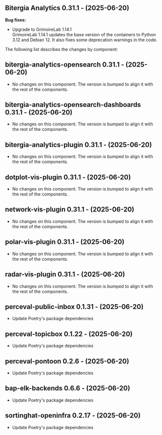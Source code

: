 ## Bitergia Analytics 0.31.1 - (2025-06-20)

**Bug fixes:**

 * Upgrade to GrimoireLab 1.14.1\
   GrimoireLab 1.14.1 updates the base version of the containers to
   Python 3.12 and Debian 12. It also fixes some deprecation warnings in
   the code.

The following list describes the changes by component:

  ## bitergia-analytics-opensearch 0.31.1 - (2025-06-20)
  
  * No changes on this component. The version is bumped to align it
    with the rest of the components.
  ## bitergia-analytics-opensearch-dashboards 0.31.1 - (2025-06-20)
  
  * No changes on this component. The version is bumped to align it
    with the rest of the components.
  ## bitergia-analytics-plugin 0.31.1 - (2025-06-20)
  
  * No changes on this component. The version is bumped to align it
    with the rest of the components.
  ## dotplot-vis-plugin 0.31.1 - (2025-06-20)
  
  * No changes on this component. The version is bumped to align it
    with the rest of the components.
  ## network-vis-plugin 0.31.1 - (2025-06-20)
  
  * No changes on this component. The version is bumped to align it
    with the rest of the components.
  ## polar-vis-plugin 0.31.1 - (2025-06-20)
  
  * No changes on this component. The version is bumped to align it
    with the rest of the components.
  ## radar-vis-plugin 0.31.1 - (2025-06-20)
  
  * No changes on this component. The version is bumped to align it
    with the rest of the components.
  ## perceval-public-inbox 0.1.31 - (2025-06-20)
  
  * Update Poetry's package dependencies
  ## perceval-topicbox 0.1.22 - (2025-06-20)
  
  * Update Poetry's package dependencies
  ## perceval-pontoon 0.2.6 - (2025-06-20)
  
  * Update Poetry's package dependencies
  ## bap-elk-backends 0.6.6 - (2025-06-20)
  
  * Update Poetry's package dependencies
  ## sortinghat-openinfra 0.2.17 - (2025-06-20)
  
  * Update Poetry's package dependencies
